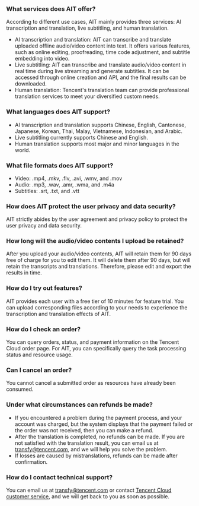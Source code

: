 ### What services does AIT offer?
According to different use cases, AIT mainly provides three services: AI transcription and translation, live subtitling, and human translation.
- AI transcription and translation: AIT can transcribe and translate uploaded offline audio/video content into text. It offers various features, such as online editing, proofreading, time code adjustment, and subtitle embedding into video.
- Live subtitling: AIT can transcribe and translate audio/video content in real time during live streaming and generate subtitles. It can be accessed through online creation and API, and the final results can be downloaded.
- Human translation: Tencent's translation team can provide professional translation services to meet your diversified custom needs.

### What languages does AIT support?
- AI transcription and translation supports Chinese, English, Cantonese, Japanese, Korean, Thai, Malay, Vietnamese, Indonesian, and Arabic.
- Live subtitling currently supports Chinese and English.
- Human translation supports most major and minor languages in the world.

### What file formats does AIT support?
- Video: .mp4, .mkv, .flv, .avi, .wmv, and .mov
- Audio: .mp3, .wav, .amr, .wma, and .m4a
- Subtitles: .srt, .txt, and .vtt

### How does AIT protect the user privacy and data security?
AIT strictly abides by the user agreement and privacy policy to protect the user privacy and data security.

### How long will the audio/video contents I upload be retained?
After you upload your audio/video contents, AIT will retain them for 90 days free of charge for you to edit them. It will delete them after 90 days, but will retain the transcripts and translations. Therefore, please edit and export the results in time.

### How do I try out features?
AIT provides each user with a free tier of 10 minutes for feature trial. You can upload corresponding files according to your needs to experience the transcription and translation effects of AIT.

### How do I check an order?
You can query orders, status, and payment information on the Tencent Cloud order page. For AIT, you can specifically query the task processing status and resource usage.

### Can I cancel an order?
You cannot cancel a submitted order as resources have already been consumed.

### Under what circumstances can refunds be made?
- If you encountered a problem during the payment process, and your account was charged, but the system displays that the payment failed or the order was not received, then you can make a refund.
- After the translation is completed, no refunds can be made. If you are not satisfied with the translation result, you can email us at transfy@tencent.com, and we will help you solve the problem.
- If losses are caused by mistranslations, refunds can be made after confirmation.

### How do I contact technical support?
You can email us at transfy@tencent.com or contact [Tencent Cloud customer service](https://intl.cloud.tencent.com/contact-sales), and we will get back to you as soon as possible.

